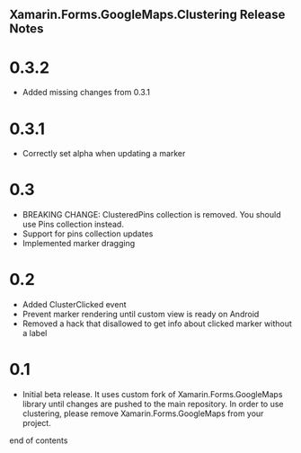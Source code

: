 Xamarin.Forms.GoogleMaps.Clustering Release Notes
----
# 0.3.2

* Added missing changes from 0.3.1

# 0.3.1

* Correctly set alpha when updating a marker

# 0.3

* BREAKING CHANGE: ClusteredPins collection is removed. You should use Pins collection instead.
* Support for pins collection updates
* Implemented marker dragging

# 0.2

* Added ClusterClicked event
* Prevent marker rendering until custom view is ready on Android
* Removed a hack that disallowed to get info about clicked marker without a label

# 0.1

* Initial beta release. It uses custom fork of Xamarin.Forms.GoogleMaps library until changes are pushed to the main repository. In order to use clustering, please remove Xamarin.Forms.GoogleMaps from your project. 


end of contents
